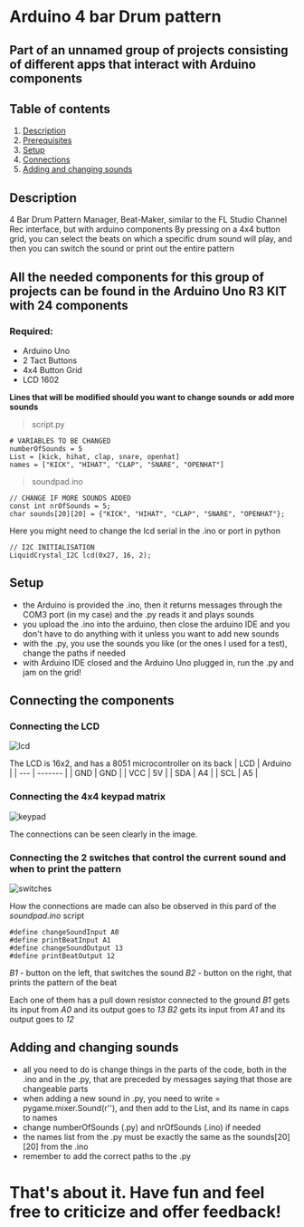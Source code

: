 # Arduino 4 bar Drum pattern

## Part of an unnamed group of projects consisting of different apps that interact with Arduino components

## Table of contents
1. [Description](#description)
2. [Prerequisites](#prerequisites)
3. [Setup](#setup)
4. [Connections](#connections)
5. [Adding and changing sounds](#sounds)


## Description <a name = "description"></a>
4 Bar Drum Pattern Manager, Beat-Maker, similar to the FL Studio Channel Rec interface, but with arduino components
By pressing on a 4x4 button grid, you can select the beats on which a specific drum sound will play,
and then you can switch the sound or print out the entire pattern




## All the needed components for this group of projects can be found in the Arduino Uno R3 KIT with 24 components <a name = "prerequisites"></a>
### Required:
- Arduino Uno
- 2 Tact Buttons
- 4x4 Button Grid
- LCD 1602


**Lines that will be modified should you want to change sounds or add more sounds**
> script.py
```
# VARIABLES TO BE CHANGED
numberOfSounds = 5
List = [kick, hihat, clap, snare, openhat]
names = ["KICK", "HIHAT", "CLAP", "SNARE", "OPENHAT"]
```

> soundpad.ino
```
// CHANGE IF MORE SOUNDS ADDED
const int nrOfSounds = 5;
char sounds[20][20] = {"KICK", "HIHAT", "CLAP", "SNARE", "OPENHAT"};
```

Here you might need to change the lcd serial in the .ino or port in python
```
// I2C INITIALISATION
LiquidCrystal_I2C lcd(0x27, 16, 2);
```


## Setup <a name = "setup"></a>
- the Arduino is provided the .ino, then it returns messages through the COM3 port (in my case) and the .py reads it and plays sounds
- you upload the .ino into the arduino, then close the arduino IDE and you don't have to do anything with it unless you want to add new sounds
- with the .py, you use the sounds you like (or the ones I used for a test), change the paths if needed
- with Arduino IDE closed and the Arduino Uno plugged in, run the .py and jam on the grid!


## Connecting the components <a name = "connections"></a>

### Connecting the LCD
![lcd](pngs/lcd.jpeg)

The LCD is 16x2, and has a 8051 microcontroller on its back
| LCD | Arduino |
| --- | ------- |
| GND | GND |
| VCC | 5V |
| SDA | A4 |
| SCL | A5 |


### Connecting the 4x4 keypad matrix
![keypad](pngs/keypad.jpeg)

The connections can be seen clearly in the image.


### Connecting the 2 switches that control the current sound and when to print the pattern
![switches](pngs/switches.jpeg)

How the connections are made can also be observed in this pard of the *soundpad.ino* script
```
#define changeSoundInput A0
#define printBeatInput A1
#define changeSoundOutput 13
#define printBeatOutput 12
```

*B1* - button on the left, that switches the sound
*B2* - button on the right, that prints the pattern of the beat

Each one of them has a pull down resistor connected to the ground
*B1* gets its input from *A0* and its output goes to *13*
*B2* gets its input from *A1* and its output goes to *12*

## Adding and changing sounds <a name = "sounds"></a>
- all you need to do is change things in the parts of the code, both in the .ino and in the .py, that are preceded by messages saying that those are changeable parts
- when adding a new sound in .py, you need to write <yoursound> = pygame.mixer.Sound(r'<PATH>'), and then add <yoursound> to the List, and its name in caps to names
- change numberOfSounds (.py) and nrOfSounds (.ino) if needed
- the names list from the .py must be exactly the same as the sounds[20][20] from the .ino
- remember to add the correct paths to the .py


# That's about it. Have fun and feel free to criticize and offer feedback!
